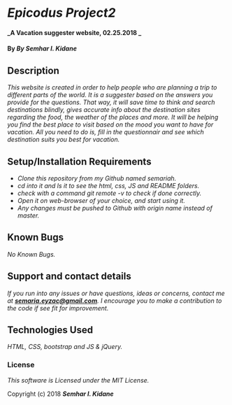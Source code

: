 # _Epicodus Project2_

#### _A Vacation suggester website, 02.25.2018 _

#### By _**By Semhar I. Kidane**_

## Description

_This website is created in order to help people who are planning a trip to different parts of the world. It is a suggester based on the answers you provide for the questions. That way, it will save time to think and search destinations blindly, gives accurate info about the destination sites regarding the food, the weather of the places and more. It will be helping you find the best place to visit based on the mood you want to have for vacation. All you need to do is, fill in the questionnair and see which destination suits you best for vacation._

## Setup/Installation Requirements

* _Clone this repository from my Github named semariah._
* _cd into it and ls it to see the html, css, JS and README folders._
* _check with a command git remote -v to check if done correctly._
* _Open it on web-browser of your choice, and start using it._
* _Any changes must be pushed to Github with origin name instead of master._


## Known Bugs

_No Known Bugs._

## Support and contact details

_If you run into any issues or have questions, ideas or concerns, contact me at **semaria.eyzac@gmail.com**. I encourage you to make a contribution to the code if see fit for improvement._

## Technologies Used

_HTML, CSS, bootstrap and JS & jQuery._

### License

*This software is Licensed under the MIT License.*

Copyright (c) 2018 **_Semhar I. Kidane_**
